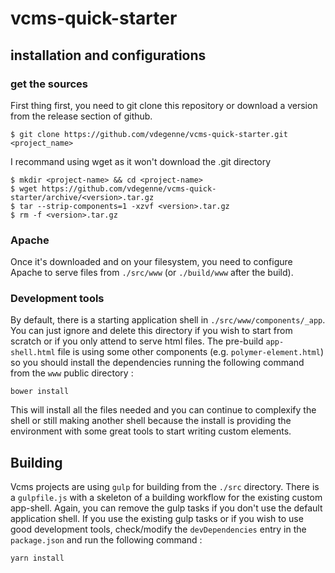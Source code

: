 # vcms-quick-starter

## installation and configurations

### get the sources

First thing first, you need to git clone this repository or download a version from the release section of github.

```
$ git clone https://github.com/vdegenne/vcms-quick-starter.git <project_name>
```

I recommand using wget as it won't download the .git directory

```
$ mkdir <project-name> && cd <project-name>
$ wget https://github.com/vdegenne/vcms-quick-starter/archive/<version>.tar.gz
$ tar --strip-components=1 -xzvf <version>.tar.gz
$ rm -f <version>.tar.gz
```

### Apache

Once it's downloaded and on your filesystem, you need to configure Apache to serve files from `./src/www` (or `./build/www` after the build).


### Development tools

By default, there is a starting application shell in `./src/www/components/_app`. You can just ignore and delete this directory if you wish to start from scratch or if you only attend to serve html files. The pre-build `app-shell.html` file is using some other components (e.g. `polymer-element.html`) so you should install the dependencies running the following command from the `www` public directory :

```
bower install
```

This will install all the files needed and you can continue to complexify the shell or still making another shell because the install is providing the environment with some great tools to start writing custom elements.


## Building

Vcms projects are using `gulp` for building from the `./src` directory. There is a `gulpfile.js` with a skeleton of a building workflow for the existing custom app-shell. Again, you can remove the gulp tasks if you don't use the default application shell.
If you use the existing gulp tasks or if you wish to use good development tools, check/modify the `devDependencies` entry in the `package.json` and run the following command :

```
yarn install
```